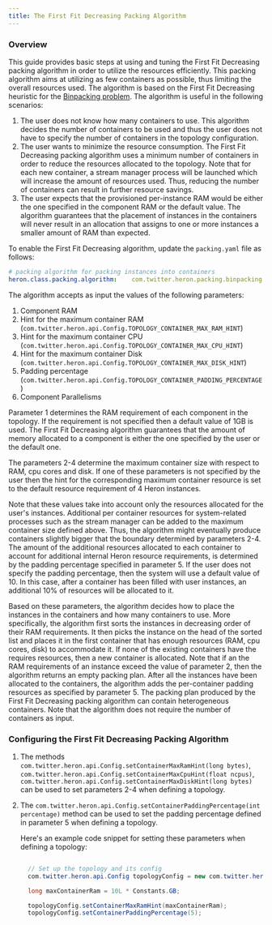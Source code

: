 ```yaml
---
title: The First Fit Decreasing Packing Algorithm
---
```


### Overview

This guide provides basic steps at using and tuning the First Fit Decreasing packing algorithm in
order to  utilize the resources efficiently. This packing algorithm aims at utilizing as few
containers as possible, thus limiting the overall resources used. The algorithm is based on the
First Fit Decreasing heuristic for the [Binpacking problem](https://en.wikipedia.org/wiki/Bin_packing_problem).
The algorithm is useful in the following scenarios:

1. The user does not know how many containers to use. This algorithm decides the number of
   containers to be used and thus the user does not have to specify the number of containers
   in the topology configuration.
2. The user wants to minimize the resource consumption. The First Fit Decreasing packing algorithm
   uses a minimum number of containers in order to reduce the resources allocated to the topology.
   Note that for each new container, a stream manager process will be launched which will increase
   the amount of resources used. Thus, reducing the number of containers can result in further
   resource savings.
3. The user expects that the provisioned per-instance RAM would be either the one specified in the
   component RAM or the default value. The algorithm guarantees that the placement of instances in
   the containers will never result in an allocation that assigns to one or more instances a smaller
   amount of RAM than expected.

To enable the First Fit Decreasing
algorithm, update the `packing.yaml` file as follows:

```yaml
# packing algorithm for packing instances into containers
heron.class.packing.algorithm:    com.twitter.heron.packing.binpacking.FirstFitDecreasingPacking
```

The algorithm accepts as input the values of the following parameters:

1. Component RAM
2. Hint for the maximum container RAM
   (`com.twitter.heron.api.Config.TOPOLOGY_CONTAINER_MAX_RAM_HINT`)
3. Hint for the maximum container CPU
   (`com.twitter.heron.api.Config.TOPOLOGY_CONTAINER_MAX_CPU_HINT`)
4. Hint for the maximum container Disk
   (`com.twitter.heron.api.Config.TOPOLOGY_CONTAINER_MAX_DISK_HINT`)
5. Padding percentage (`com.twitter.heron.api.Config.TOPOLOGY_CONTAINER_PADDING_PERCENTAGE`)
6. Component Parallelisms

Parameter 1 determines the RAM requirement of each component in the topology.
If the requirement is not specified then a default value of 1GB is used. The First Fit Decreasing
algorithm guarantees that the amount of memory allocated to a component is either the one specified
by the user or the default one.

The parameters 2-4 determine the maximum container size with respect to RAM, cpu cores and disk.
If one of these parameters is not specified by the user then
the hint for the corresponding maximum container resource is set to the default resource requirement
of 4 Heron instances.

Note that these values take into account only the resources allocated for the user's instances.
Additional per container resources for system-related processes such as the stream manager can be
added to the maximum container size defined above. Thus, the algorithm might eventually produce
containers slightly bigger that the boundary determined by parameters 2-4. The amount of the
additional resources allocated to each container to account for additional internal Heron resource
requirements, is determined by the padding percentage specified in parameter 5. If the user does
not specify the padding percentage, then the system will use a default value of 10.
In this case, after a container has been filled with user instances, an additional 10% of resources
will be allocated to it.

Based on these parameters, the algorithm decides how to place the instances in the containers
and how many containers to use. More specifically, the algorithm first sorts the instances in
decreasing order of their RAM requirements. It then picks the instance on the head of the sorted
list and places it in the first container that has enough resources (RAM, cpu cores, disk) to
accommodate it. If none of the existing containers have the requires resources, then a new container
is allocated. Note that if an the RAM requirements of an instance exceed the value of
parameter 2, then the algorithm returns an empty packing plan. After all the instances have
been allocated to the containers, the algorithm adds the per-container padding resources
as specified by parameter 5. The packing plan produced by the First Fit Decreasing packing algorithm
can contain heterogeneous containers. Note that the algorithm does not require the number of
containers as input.

### Configuring the First Fit Decreasing Packing Algorithm

1. The methods `com.twitter.heron.api.Config.setContainerMaxRamHint(long bytes)`,
   `com.twitter.heron.api.Config.setContainerMaxCpuHint(float ncpus)`,
   `com.twitter.heron.api.Config.setContainerMaxDiskHint(long bytes)`
   can be used to set parameters 2-4 when defining a topology.

2. The `com.twitter.heron.api.Config.setContainerPaddingPercentage(int percentage)`
   method can be used to set the padding percentage
   defined in parameter 5 when defining a topology.

   Here's an example code snippet for setting these parameters when defining a topology:

   ```java

     // Set up the topology and its config
     com.twitter.heron.api.Config topologyConfig = new com.twitter.heron.api.Config();

     long maxContainerRam = 10L * Constants.GB;

     topologyConfig.setContainerMaxRamHint(maxContainerRam);
     topologyConfig.setContainerPaddingPercentage(5);
   ```
